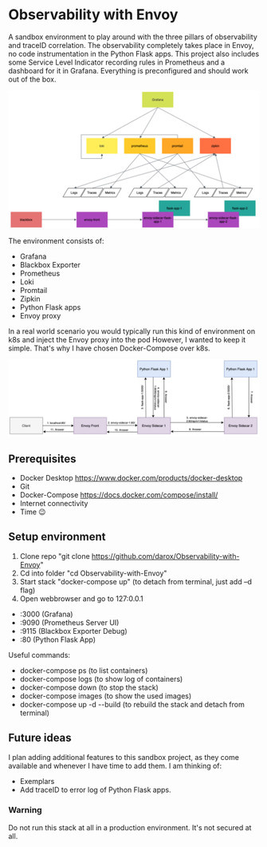 # Observability with Envoy

A sandbox environment to play around with the three pillars of observability and traceID correlation. The observability completely takes place in Envoy, no code instrumentation in the Python Flask apps. This project also includes some Service Level Indicator recording rules in Prometheus and a dashboard for it in Grafana. Everything is preconfigured and should work out of the box. 

![Alt text](images/Overview.png?raw=true "Architecture")

The environment consists of:
- Grafana
- Blackbox Exporter
- Prometheus
- Loki
- Promtail
- Zipkin
- Python Flask apps
- Envoy proxy

In a real world scenario you would typically run this kind of environment on k8s and inject the Envoy proxy into the pod However, I wanted to keep it simple. That's why I have chosen Docker-Compose over k8s. 

![Alt text](images/requestflow.png?raw=true "Request flow")

## Prerequisites
- Docker Desktop https://www.docker.com/products/docker-desktop
- Git
- Docker-Compose https://docs.docker.com/compose/install/
- Internet connectivity
- Time 😉

## Setup environment
1. Clone repo "git clone https://github.com/darox/Observability-with-Envoy"
2. Cd into folder "cd Observability-with-Envoy"
3. Start stack "docker-compose up" (to detach from terminal, just add –d flag)
4. Open webbrowser and go to 127:0.0.1 
 - :3000 (Grafana)
 - :9090 (Prometheus Server UI)
 - :9115 (Blackbox Exporter Debug)
 - :80 (Python Flask App)

Useful commands:
- docker-compose ps (to list containers)
- docker-compose logs (to show log of containers)
- docker-compose down (to stop the stack)
- docker-compose images (to show the used images)
- docker-compose up -d --build (to rebuild the stack and detach from terminal)


## Future ideas

I plan adding additional features to this sandbox project, as they come available and whenever I have time to add them. I am thinking of:

- Exemplars 
- Add traceID to error log of Python Flask apps. 


### Warning

Do not run this stack at all in a production environment. It's not secured at all. 


